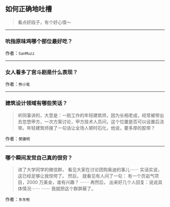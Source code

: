 ## 如何正确地吐槽

> 看点好段子，有个好心情～


 
---

### 吮指原味鸡哪个部位最好吃？

> 


作者：`SanMuzz`

---

### 女人看多了宫斗剧是什么表现？

> 


作者：`熊小笔`

---

### 建筑设计领域有哪些笑话？

> 听同事讲的，大意是：一刚工作的年轻建筑师，因为长相老成，经常被带出去忽悠甲方，一次方案讨论，甲方技术人员问，这个位置是否可以设置后浇带。年轻建筑师接了一句话让全场人顿时石化，他说，要多厚的胶带？


作者：`樊建明`

---

### 哪个瞬间发觉自己真的很穷？

> 进了大学同学的微信群，
> 看见大家在讨论团购奥迪的事儿⋯⋯
> 实话实说，这已经足够让我惊愕了。
> 然后，
> 就看见有人问了一句：
> 有一个页岩气项目，2000 万美金，谁有兴趣？
> ⋯⋯
> 再然后，
> 出来好几个人回复：说说具体情况⋯⋯
> ⋯⋯
> 我就把这个群屏蔽了。


作者：`东东枪`